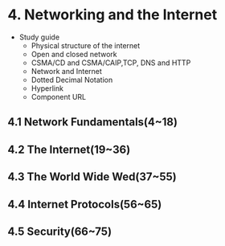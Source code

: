 # 4. Networking and the Internet

- Study guide
  - Physical structure of the internet
  - Open and closed network
  - CSMA/CD and CSMA/CAIP,TCP, DNS and HTTP
  - Network and Internet
  - Dotted Decimal Notation
  - Hyperlink
  - Component URL

## 4.1 Network Fundamentals(4~18)

## 4.2 The Internet(19~36)

## 4.3 The World Wide Wed(37~55)

## 4.4 Internet Protocols(56~65)

## 4.5 Security(66~75)